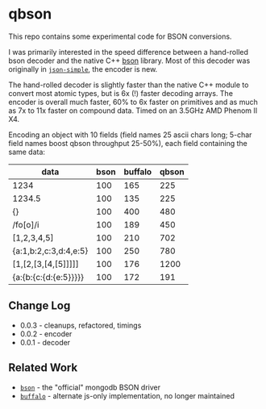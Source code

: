 qbson
=====

This repo contains some experimental code for BSON conversions.

I was primarily interested in the speed difference between a hand-rolled bson
decoder and the native C++ [bson](https://npmjs.org/bson) library.  Most of this
decoder was originally in [`json-simple`](https://github.com/andrasq/node-json-simple),
the encoder is new.

The hand-rolled decoder is slightly faster than the native C++ module to convert
most atomic types, but is 6x (!) faster decoding arrays.  The encoder is overall
much faster, 60% to 6x faster on primitives and as much as 7x to 11x faster on
compound data.  Timed on an 3.5GHz AMD Phenom II X4.


Encoding an object with 10 fields (field names 25 ascii chars long; 5-char field
names boost qbson throughput 25-50%), each field containing the same data:

| data                    | bson | buffalo | qbson |
|-------------------------|-----|-----|-----|
| 1234                    | 100 | 165 | 225 |
| 1234.5                  | 100 | 135 | 225 |
| {}                      | 100 | 400 | 480 |
| /fo[o]/i                | 100 | 189 | 450 |
| [1,2,3,4,5]             | 100 | 210 | 702 |
| {a:1,b:2,c:3,d:4,e:5}   | 100 | 250 | 780 |
| [1,[2,[3,[4,[5]]]]]     | 100 | 176 | 1200 |
| {a:{b:{c:{d:{e:5}}}}}   | 100 | 172 | 191 |


Change Log
----------

- 0.0.3 - cleanups, refactored, timings
- 0.0.2 - encoder
- 0.0.1 - decoder

Related Work
------------

- [`bson`](https://github.com/mongodb/js-bson) - the "official" mongodb BSON driver
- [`buffalo`](https://github.com/marcello3d/node-buffalo) - alternate js-only implementation, no longer maintained
